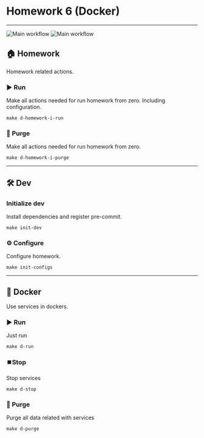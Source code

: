 # Homework 6 (Docker)

---
![Main workflow](https://github.com/hillel-i-python-pro-i-2023-06-23/homework_7__hlavnyi_volodymyr__docker/actions/workflows/main-workflow.yml/badge.svg)
![Main workflow](https://github.com/hillel-i-python-pro-i-2023-06-23/homework_7__hlavnyi_volodymyr__docker/actions/workflows/main-workflow.yml/badge.svg?event=push)

## 🏠 Homework

Homework related actions.

### ▶️ Run

Make all actions needed for run homework from zero. Including configuration.

```shell
make d-homework-i-run
```

### 🚮 Purge

Make all actions needed for run homework from zero.

```shell
make d-homework-i-purge
```

---

## 🛠️ Dev

### Initialize dev

Install dependencies and register pre-commit.

```shell
make init-dev
```

### ⚙️ Configure

Configure homework.

```shell
make init-configs
```

---

## 🐳 Docker

Use services in dockers.

### ▶️ Run

Just run

```shell
make d-run
```

### ⏹️Stop

Stop services

```shell
make d-stop
```

### 🚮 Purge

Purge all data related with services

```shell
make d-purge
```
